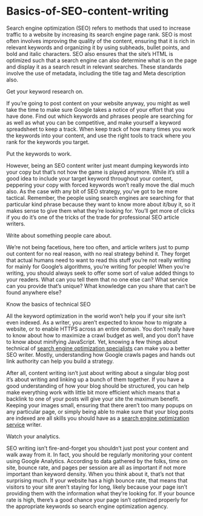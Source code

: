 # Basics-of-SEO-content-writing
Search engine optimization (SEO) refers to methods that used to increase traffic to a website by increasing its search engine page rank. SEO is most often involves improving the quality of the content, ensuring that it is rich in relevant keywords and organizing it by using subheads, bullet points, and bold and italic characters. SEO also ensures that the site’s HTML is optimized such that a search engine can also determine what is on the page and display it as a search result in relevant searches. These standards involve the use of metadata, including the title tag and Meta description also.

Get your keyword research on.

If you’re going to post content on your website anyway, you might as well take the time to make sure Google takes a notice of your effort that you have done. Find out which keywords and phrases people are searching for as well as what you can be competitive, and make yourself a keyword spreadsheet to keep a track. When keep track of how many times you work the keywords into your content, and use the right tools to track where you rank for the keywords you target.

Put the keywords to work.

However, being an SEO content writer just meant dumping keywords into your copy but that’s not how the game is played anymore. While it’s still a good idea to include your target keyword throughout your content, peppering your copy with forced keywords won’t really move the dial much also. As the case with any bit of SEO strategy, you’ve got to be more tactical. Remember, the people using search engines are searching for that particular kind phrase because they want to know more about it/buy it, so it makes sense to give them what they’re looking for. You’ll get more of clicks if you do it’s one of the tricks of the trade for professional SEO article writers.

Write about something people care about.

We’re not being facetious, here too often, and article writers just to pump out content for no real reason, with no real strategy behind it. They forget that actual humans need to want to read this stuff you’re not really writing for mainly for Google’s algorithms, you’re writing for people! When you’re writing, you should always seek to offer some sort of value added things to your readers. What can you tell them that no one else can? What service can you provide that’s unique? What knowledge can you share that can’t be found anywhere else?

Know the basics of technical SEO

All the keyword optimization in the world won’t help you if your site isn’t even indexed. As a writer, you aren’t expected to know how to migrate a website, or to enable HTTPS across an entire domain. You don’t really have to know about how to maximize a crawl budget as well, and you don’t have to know about minifying JavaScript. Yet, knowing a few things about technical of <a href="https://www.hatsoffdigital.com/services/internet-marketing-agency/search-engine-optimization/">search engine optimization specialists</a> can make you a better SEO writer. Mostly, understanding how Google crawls pages and hands out link authority can help you build a strategy.

After all, content writing isn’t just about writing about a singular blog post it’s about writing and linking up a bunch of them together. If you have a good understanding of how your blog should be structured, you can help make everything work with little bit more efficient which means that a backlink to one of your posts will give your site the maximum benefit. Keeping your images small, ensuring that there aren’t too many popups on any particular page, or simply being able to make sure that your blog posts are indexed are all skills you should have as a <a href="https://www.hatsoffdigital.com/services/internet-marketing-agency/search-engine-optimization/">search engine optimization service</a> writer.

Watch your analytics.

SEO writing isn’t fire-and-forget you shouldn’t just post your content and walk away from it. In fact, you should be regularly monitoring your content using Google Analytics. According to data gathered by the folks, time on site, bounce rate, and pages per session are all as important if not more important than keyword density. When you think about it, that’s not that surprising much. If your website has a high bounce rate, that means that visitors to your site aren’t staying for long, likely because your page isn’t providing them with the information what they’re looking for. If your bounce rate is high, there’s a good chance your page isn’t optimized properly for the appropriate keywords so search engine optimization agency.

